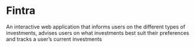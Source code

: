 # Fintra
An interactive web application that informs users on the different types of investments, advises users on what investments best suit their preferences and tracks a user’s current investments
